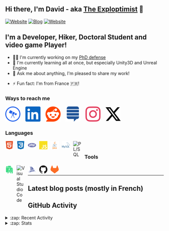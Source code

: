 ## Hi there, I'm David - aka [The Exploptimist][website] 👋

[![Website](https://img.shields.io/website?url=https%3A%2F%2Fexploptimist.eu%2F&style=for-the-badge&logo=WPExplorer&logoColor=%232563EB&label=exploptimist.eu)](https://exploptimist.eu)
[![Blog](https://img.shields.io/website?url=https%3A%2F%2Fblog.exploptimist.eu&style=for-the-badge&logo=blogger&logoColor=%23FF5722&label=Blog)](https://blog.exploptimist.eu)
[![Website](https://img.shields.io/website?url=https%3A%2F%2Fwww.buymeacoffee.com%2Fexploptimist&up_message=A%20coffee&up_color=%23FFDD00&style=for-the-badge&logo=buymeacoffee&logoColor=%23FFDD00&label=buy%20me)](https://www.buymeacoffee.com/exploptimist)

## I'm a Developer, Hiker, Doctoral Student and video game Player!

- :man_student: I'm currently working on my [PhD defense][research]
- :rocket: I'm currently learning all at once, but especially Unity3D and Unreal Engine
- :speech_balloon: Ask me about anything, I'm pleased to share my work!
<!-- goal for 2024 -->
- :zap: Fun fact: I'm from France :fr:!

### Ways to reach me

[![website](./img/wpexplorer-color.svg)](https://exploptimist.eu)
&nbsp;&nbsp;
[![website](./img/linkedin-color.svg)](https://www.linkedin.com/in/reidavid)
&nbsp;&nbsp;
[![website](./img/reddit-color.svg)](https://www.reddit.com/user/Divadriel)
&nbsp;&nbsp;
[![website](./img/stackexchange-color.svg)](https://stackexchange.com/users/6089121/v4karian?tab=accounts)
&nbsp;&nbsp;
[![website](./img/instagram-color.svg)](https://instagram.com/divadriel)
&nbsp;&nbsp;
[![website](./img/x-color.svg)](https://twitter.com/divadriel)

### Languages

<img align="left" alt="HTML5" width="26px" src="./img/html5-color.svg" style="padding-right:10px;" />
<img align="left" alt="CSS3" width="26px" src="./img/css3-color.svg" style="padding-right:10px;" />
<img align="left" alt="PHP" width="26px" src="./img/php-color.svg" style="padding-right:10px;" />
<img align="left" alt="JavaScript" width="26px" src="./img/javascript-color.svg" style="padding-right:10px;" />
<img align="left" alt="Java" width="26px" src="https://raw.githubusercontent.com/github/explore/5b3600551e122a3277c2c5368af2ad5725ffa9a1/topics/java/java.png" style="padding-right:10px;" />
<img align="left" alt="MySQL" width="26px" src="./img/mysql-color.svg" style="padding-right:10px;" />
<img align="left" alt="PL/SQL" width="26px" src="https://www.oracle.com/a/ocom/img/pl-sql.svg" style="padding-right:10px;" />

<br>

### Tools

<!-- later on: include links to specific projects / blog categories made with these tools, when applicable -->
<img align="left" alt="Android Studio" width="26px" src="./img/androidstudio-color.svg" style="padding-right:10px;" />
<img align="left" alt="Visual Studio Code" width="26px" src="https://cdn.jsdelivr.net/gh/devicons/devicon/icons/vscode/vscode-original.svg" style="padding-right:10px;" />
<img align="left" alt="phpMyAdmin" width="26px" src="./img/phpmyadmin-color.svg" style="padding-right:10px;" />
<img align="left" alt="GitHub" width="26px" src="./img/github-color.svg" style="padding-right:10px;" />
<img align="left" alt="GitLab" width="26px" src="./img/gitlab-color.svg" style="padding-right:10px;" />

<br>

---

## Latest blog posts (mostly in French)




## GitHub Activity

<details>
    <summary>:zap: Recent Activity</summary>

</details>

<details>
    <summary>:zap: Stats</summary>
</details>

<!-- LINKS -->
[website]: https://exploptimist.eu
[blog]: https://blog.exploptimist.eu
[research]: https://research.exploptimist.eu/




<!-- INITIAL CONTENT
**Divadriel/Divadriel** is a ✨ _special_ ✨ repository because its `README.md` (this file) appears on your GitHub profile.

Here are some ideas to get you started:

- 🔭 I’m currently working on ...
- 🌱 I’m currently learning ...
- 👯 I’m looking to collaborate on ...
- 🤔 I’m looking for help with ...
- 💬 Ask me about ...
- 📫 How to reach me: ...
- 😄 Pronouns: ...
- ⚡ Fun fact: ...
-->



